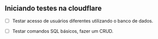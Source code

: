 ## Iniciando testes na cloudflare

- [ ] Testar acesso de usuários diferentes utilizando o banco de dados.

- [ ] Testar comandos SQL básicos, fazer um CRUD.
